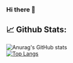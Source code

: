 ### Hi there 👋

## 📈 **Github Stats:**


![Anurag's GitHub stats](https://github-readme-stats.vercel.app/api?username=afborda&show_icons=true&theme=radical)
</br>
[![Top Langs](https://github-readme-stats.vercel.app/api/top-langs/?username=afborda&hide_progress=false&theme=radical)](https://github.com/anuraghazra/github-readme-stats)





